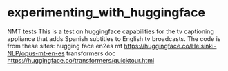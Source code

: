 # experimenting_with_huggingface
NMT tests
This is a test on huggingface capabilities for the tv captioning appliance that adds Spanish subtitles to English tv broadcasts. 
The code is from these sites:
hugging face en2es mt https://huggingface.co/Helsinki-NLP/opus-mt-en-es
transformers doc https://huggingface.co/transformers/quicktour.html
